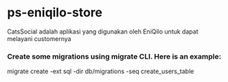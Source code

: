 # ps-eniqilo-store
CatsSocial adalah aplikasi yang digunakan oleh EniQilo untuk dapat melayani customernya

### Create some migrations using migrate CLI. Here is an example:

migrate create -ext sql -dir db/migrations -seq create_users_table
